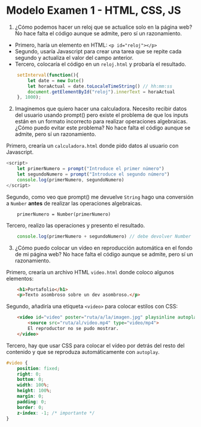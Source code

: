 # Modelo Examen 1 - HTML, CSS, JS

1. ¿Cómo podemos hacer un reloj que se actualice solo en la página web? No hace falta el código aunque se admite, pero sí un razonamiento.

- Primero, haría un elemento en HTML: `<p id="reloj"></p>`
- Segundo, usaría Javascript para crear una tarea que se repite cada segundo y actualiza el valor del campo anterior.
- Tercero, colocaría el código en un `reloj.html` y probaría el resultado.

```js
    setInterval(function(){
        let date = new Date() 
        let horaActual = date.toLocaleTimeString() // hh:mm:ss
        document.getElementById("reloj").innerText = horaActual
    }, 1000); 
```
2. Imaginemos que quiero hacer una calculadora. Necesito recibir datos del usuario usando prompt() pero existe el problema de que los inputs están en un formato incorrecto para realizar operaciones algebraicas. ¿Cómo puedo evitar este problema? No hace falta el código aunque se admite, pero sí un razonamiento.

Primero, crearía un `calculadora.html` donde pido datos al usuario con Javascript.
```js
<script>
    let primerNumero = prompt("Introduce el primer número")
    let segundoNumero = prompt("Introduce el segundo número")
    console.log(primerNumero, segundoNumero)
</script>
```
Segundo, como veo que prompt() me devuelve `String` hago una conversión a `Number` **antes** de realizar las operaciones algebraicas.
```
    primerNumero = Number(primerNumero)
```
Tercero, realizo las operaciones y presento el resultado.
```js
    console.log(primerNumero + segundoNumero) // debe devolver Number
```

3. ¿Cómo puedo colocar un vídeo en reproducción automática en el fondo de mi página web? No hace falta el código aunque se admite, pero sí un razonamiento.

Primero, crearía un archivo HTML `video.html` donde coloco algunos elementos:
```html
    <h1>Portafolio</h1>
    <p>Texto asombroso sobre un dev asombroso.</p>
```
Segundo, añadiría una etiqueta `<video>` para colocar estilos con CSS:
```html
    <video id="video" poster="ruta/a/la/imagen.jpg" playsinline autoplay muted loop>
        <source src="ruta/al/video.mp4" type="video/mp4">
        El reproductor no se pudo mostrar.
    </video>
```    
Tercero, hay que usar CSS para colocar el vídeo por detrás del resto del contenido y que se reproduza automáticamente con `autoplay`.
```css
#video {
    position: fixed;
    right: 0; 
    bottom: 0;
    width: 100%;
    height: 100%;
    margin: 0;
    padding: 0;
    border: 0;
    z-index: -1; /* importante */
}
```
